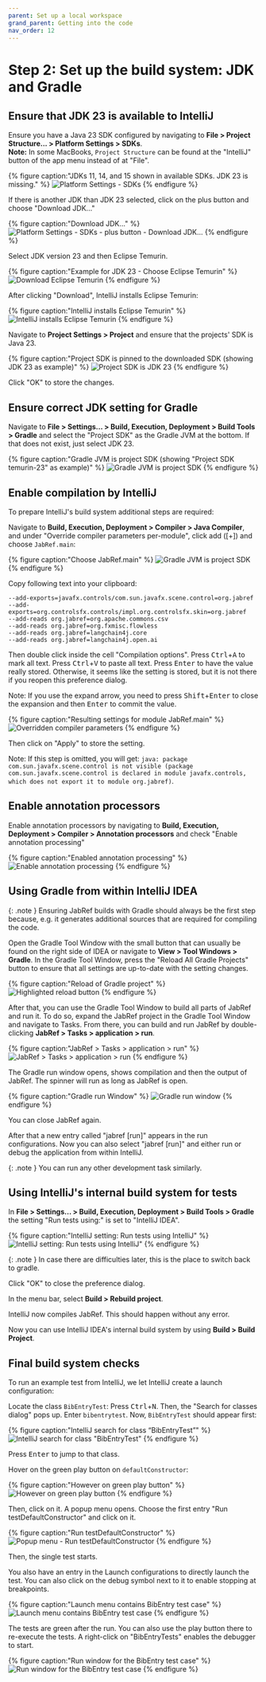 ```yaml
---
parent: Set up a local workspace
grand_parent: Getting into the code
nav_order: 12
---
```


# Step 2: Set up the build system: JDK and Gradle

## Ensure that JDK 23 is available to IntelliJ

Ensure you have a Java 23 SDK configured by navigating to **File > Project Structure... > Platform Settings > SDKs**.<br>
**Note:** In some MacBooks, `Project Structure` can be found at the "IntelliJ" button of the app menu instead of at "File".

{% figure caption:"JDKs 11, 14, and 15 shown in available SDKs. JDK 23 is missing." %}
![Platform Settings - SDKs](intellij-choose-jdk-adoptopenjdk-on-windows-project-settings.png)
{% endfigure %}

If there is another JDK than JDK 23 selected, click on the plus button and choose "Download JDK..."

{% figure caption:"Download JDK..." %}
![Platform Settings - SDKs - plus button - Download JDK...](guidelines-select-download-jdk.png)
{% endfigure %}

Select JDK version 23 and then Eclipse Temurin.

{% figure caption:"Example for JDK 23 - Choose Eclipse Temurin" %}
![Download Eclipse Temurin](guidelines-intellij-select-jdk-eclipse-temurin.png)
{% endfigure %}

After clicking "Download", IntelliJ installs Eclipse Temurin:

{% figure caption:"IntelliJ installs Eclipse Temurin" %}
![IntelliJ installs Eclipse Temurin](guidelines-intellij-installs-temurin.png)
{% endfigure %}

Navigate to **Project Settings > Project** and ensure that the projects' SDK is Java 23.

{% figure caption:"Project SDK is pinned to the downloaded SDK (showing JDK 23 as example)" %}
![Project SDK is JDK 23](guidelines-intellij-project-settings-jdk.png)
{% endfigure %}

Click "OK" to store the changes.

## Ensure correct JDK setting for Gradle

Navigate to **File > Settings... > Build, Execution, Deployment > Build Tools > Gradle** and select the "Project SDK" as the Gradle JVM at the bottom.
If that does not exist, just select JDK 23.

{% figure caption:"Gradle JVM is project SDK (showing "Project SDK temurin-23" as example)" %}
![Gradle JVM is project SDK](guidelines-intellij-settings-gradle-gradlejvm-is-projectjvm.png)
{% endfigure %}

## Enable compilation by IntelliJ

To prepare IntelliJ's build system additional steps are required:

Navigate to **Build, Execution, Deployment > Compiler > Java Compiler**, and under "Override compiler parameters per-module", click add (\[+]) and choose `JabRef.main`:

{% figure caption:"Choose JabRef.main" %}
![Gradle JVM is project SDK](guidelines-choose-module.png)
{% endfigure %}

Copy following text into your clipboard:

```text
--add-exports=javafx.controls/com.sun.javafx.scene.control=org.jabref
--add-exports=org.controlsfx.controls/impl.org.controlsfx.skin=org.jabref
--add-reads org.jabref=org.apache.commons.csv
--add-reads org.jabref=org.fxmisc.flowless
--add-reads org.jabref=langchain4j.core
--add-reads org.jabref=langchain4j.open.ai
```

Then double click inside the cell "Compilation options".
Press <kbd>Ctrl</kbd>+<kbd>A</kbd> to mark all text.
Press <kbd>Ctrl</kbd>+<kbd>V</kbd> to paste all text.
Press <kbd>Enter</kbd> to have the value really stored.
Otherwise, it seems like the setting is stored, but it is not there if you reopen this preference dialog.

Note: If you use the expand arrow, you need to press <kbd>Shift</kbd>+<kbd>Enter</kbd> to close the expansion and then <kbd>Enter</kbd> to commit the value.

{% figure caption:"Resulting settings for module JabRef.main" %}
![Overridden compiler parameters](guidelines-overridden-compiler-parameters.png)
{% endfigure %}

Then click on "Apply" to store the setting.

Note: If this step is omitted, you will get: `java: package com.sun.javafx.scene.control is not visible (package com.sun.javafx.scene.control is declared in module javafx.controls, which does not export it to module org.jabref)`.

## Enable annotation processors

Enable annotation processors by navigating to **Build, Execution, Deployment > Compiler > Annotation processors** and check "Enable annotation processing"

{% figure caption:"Enabled annotation processing" %}
![Enable annotation processing](guidelines-intellij-enable-annotation-processing.png)
{% endfigure %}

## Using Gradle from within IntelliJ IDEA

{: .note }
Ensuring JabRef builds with Gradle should always be the first step because, e.g. it generates additional sources that are required for compiling the code.

Open the Gradle Tool Window with the small button that can usually be found on the right side of IDEA or navigate to **View > Tool Windows > Gradle**.
In the Gradle Tool Window, press the "Reload All Gradle Projects" button to ensure that all settings are up-to-date with the setting changes.

{% figure caption:"Reload of Gradle project" %}
![Highlighted reload button](guidelines-gradle-tool-windows-refresh.png)
{% endfigure %}

After that, you can use the Gradle Tool Window to build all parts of JabRef and run it.
To do so, expand the JabRef project in the Gradle Tool Window and navigate to Tasks.
From there, you can build and run JabRef by double-clicking **JabRef > Tasks > application > run**.

{% figure caption:"JabRef > Tasks > application > run" %}
![JabRef > Tasks > application > run](guidelines-gradle-run.png)
{% endfigure %}

The Gradle run window opens, shows compilation and then the output of JabRef.
The spinner will run as long as JabRef is open.

{% figure caption:"Gradle run Window" %}
![Gradle run window](guidelines-gradle-run-output.png)
{% endfigure %}

You can close JabRef again.

After that a new entry called "jabref \[run]" appears in the run configurations.
Now you can also select "jabref \[run]" and either run or debug the application from within IntelliJ.

{: .note }
You can run any other development task similarly.

## Using IntelliJ's internal build system for tests

In **File > Settings... > Build, Execution, Deployment > Build Tools > Gradle** the setting "Run tests using:" is set to "IntelliJ IDEA".

{% figure caption:"IntelliJ setting: Run tests using IntelliJ" %}
![IntelliJ setting: Run tests using IntelliJ"](guidelines-intellij-settings-run-tests-using-intellij.png)
{% endfigure %}

{: .note }
In case there are difficulties later, this is the place to switch back to gradle.

Click "OK" to close the preference dialog.

In the menu bar, select **Build > Rebuild project**.

IntelliJ now compiles JabRef.
This should happen without any error.

Now you can use IntelliJ IDEA's internal build system by using **Build > Build Project**.

## Final build system checks

To run an example test from IntelliJ, we let IntelliJ create a launch configuration:

Locate the class `BibEntryTest`:
Press <kbd>Ctrl</kbd>+<kbd>N</kbd>.
Then, the "Search for classes dialog" pops up.
Enter `bibentrytest`.
Now, `BibEntryTest` should appear first:

{% figure caption:"IntelliJ search for class “BibEntryTest”" %}
![IntelliJ search for class "BibEntryTest"](guidelines-intellij-locate-bibentrytest.png)
{% endfigure %}

Press <kbd>Enter</kbd> to jump to that class.

Hover on the green play button on `defaultConstructor`:

{% figure caption:"However on green play button" %}
![However on green play button](guidelines-intellij-run-single-test.png)
{% endfigure %}

Then, click on it.
A popup menu opens.
Choose the first entry "Run testDefaultConstructor" and click on it.

{% figure caption:"Run testDefaultConstructor" %}
![Popup menu - Run testDefaultConstructor](guidelines-intellij-run-single-test-launch-config.png)
{% endfigure %}

Then, the single test starts.

You also have an entry in the Launch configurations to directly launch the test.
You can also click on the debug symbol next to it to enable stopping at breakpoints.

{% figure caption:"Launch menu contains BibEntry test case" %}
![Launch menu contains BibEntry test case](guidelines-intellij-run-bibentry-test.png)
{% endfigure %}

The tests are green after the run.
You can also use the play button there to re-execute the tests.
A right-click on "BibEntryTests" enables the debugger to start.

{% figure caption:"Run window for the BibEntry test case" %}
![Run window for the BibEntry test case](guidelines-intellij-tests-are-green.png)
{% endfigure %}

<!-- markdownlint-disable-file MD033 -->
